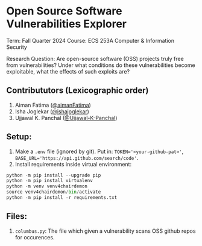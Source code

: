 # Open Source Software Vulnerabilities Explorer

Term: Fall Quarter 2024
Course: ECS 253A Computer & Information Security

Research Question: Are open-source software (OSS) projects truly free from vulnerabilities? Under what conditions do these vulnerabilities become exploitable, what the effects of such exploits are?

## Contribututors (Lexicographic order)

1. Aiman Fatima ([@aimanFatima](https://github.com/aimanfatima))
2. Isha Joglekar ([@ishajoglekar](https://github.com/ishajoglekar))
3. Ujjawal K. Panchal ([@Ujjawal-K-Panchal](https://github.com/Ujjawal-K-Panchal))

## Setup:
1. Make a `.env` file (ignored by git). Put in: `TOKEN='<your-github-pat>'`, `BASE_URL='https://api.github.com/search/code'`.
2. Install requirements inside virtual environment:
```python
python -m pip install --upgrade pip
python -m pip install virtualenv
python -m venv venv4chairdemon
source venv4chairdemon/bin/activate
python -m pip install -r requirements.txt
```

## Files:

1. `columbus.py`: The file which given a vulnerability scans OSS github repos for occurences.
